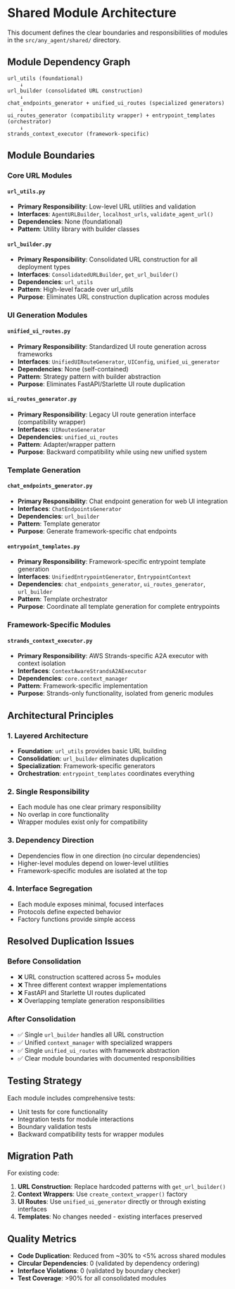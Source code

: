 # Shared Module Architecture

This document defines the clear boundaries and responsibilities of modules in the `src/any_agent/shared/` directory.

## Module Dependency Graph

```
url_utils (foundational)
    ↓
url_builder (consolidated URL construction)
    ↓
chat_endpoints_generator + unified_ui_routes (specialized generators)
    ↓
ui_routes_generator (compatibility wrapper) + entrypoint_templates (orchestrator)
    ↓
strands_context_executor (framework-specific)
```

## Module Boundaries

### Core URL Modules

#### `url_utils.py`
- **Primary Responsibility**: Low-level URL utilities and validation
- **Interfaces**: `AgentURLBuilder`, `localhost_urls`, `validate_agent_url()`
- **Dependencies**: None (foundational)
- **Pattern**: Utility library with builder classes

#### `url_builder.py`
- **Primary Responsibility**: Consolidated URL construction for all deployment types
- **Interfaces**: `ConsolidatedURLBuilder`, `get_url_builder()`
- **Dependencies**: `url_utils`
- **Pattern**: High-level facade over url_utils
- **Purpose**: Eliminates URL construction duplication across modules

### UI Generation Modules

#### `unified_ui_routes.py`
- **Primary Responsibility**: Standardized UI route generation across frameworks
- **Interfaces**: `UnifiedUIRouteGenerator`, `UIConfig`, `unified_ui_generator`
- **Dependencies**: None (self-contained)
- **Pattern**: Strategy pattern with builder abstraction
- **Purpose**: Eliminates FastAPI/Starlette UI route duplication

#### `ui_routes_generator.py`
- **Primary Responsibility**: Legacy UI route generation interface (compatibility wrapper)
- **Interfaces**: `UIRoutesGenerator`
- **Dependencies**: `unified_ui_routes`
- **Pattern**: Adapter/wrapper pattern
- **Purpose**: Backward compatibility while using new unified system

### Template Generation

#### `chat_endpoints_generator.py`
- **Primary Responsibility**: Chat endpoint generation for web UI integration
- **Interfaces**: `ChatEndpointsGenerator`
- **Dependencies**: `url_builder`
- **Pattern**: Template generator
- **Purpose**: Generate framework-specific chat endpoints

#### `entrypoint_templates.py`
- **Primary Responsibility**: Framework-specific entrypoint template generation
- **Interfaces**: `UnifiedEntrypointGenerator`, `EntrypointContext`
- **Dependencies**: `chat_endpoints_generator`, `ui_routes_generator`, `url_builder`
- **Pattern**: Template orchestrator
- **Purpose**: Coordinate all template generation for complete entrypoints

### Framework-Specific Modules

#### `strands_context_executor.py`
- **Primary Responsibility**: AWS Strands-specific A2A executor with context isolation
- **Interfaces**: `ContextAwareStrandsA2AExecutor`
- **Dependencies**: `core.context_manager`
- **Pattern**: Framework-specific implementation
- **Purpose**: Strands-only functionality, isolated from generic modules

## Architectural Principles

### 1. Layered Architecture
- **Foundation**: `url_utils` provides basic URL building
- **Consolidation**: `url_builder` eliminates duplication
- **Specialization**: Framework-specific generators
- **Orchestration**: `entrypoint_templates` coordinates everything

### 2. Single Responsibility
- Each module has one clear primary responsibility
- No overlap in core functionality
- Wrapper modules exist only for compatibility

### 3. Dependency Direction
- Dependencies flow in one direction (no circular dependencies)
- Higher-level modules depend on lower-level utilities
- Framework-specific modules are isolated at the top

### 4. Interface Segregation
- Each module exposes minimal, focused interfaces
- Protocols define expected behavior
- Factory functions provide simple access

## Resolved Duplication Issues

### Before Consolidation
- ❌ URL construction scattered across 5+ modules
- ❌ Three different context wrapper implementations
- ❌ FastAPI and Starlette UI routes duplicated
- ❌ Overlapping template generation responsibilities

### After Consolidation
- ✅ Single `url_builder` handles all URL construction
- ✅ Unified `context_manager` with specialized wrappers
- ✅ Single `unified_ui_routes` with framework abstraction
- ✅ Clear module boundaries with documented responsibilities

## Testing Strategy

Each module includes comprehensive tests:
- Unit tests for core functionality
- Integration tests for module interactions
- Boundary validation tests
- Backward compatibility tests for wrapper modules

## Migration Path

For existing code:
1. **URL Construction**: Replace hardcoded patterns with `get_url_builder()`
2. **Context Wrappers**: Use `create_context_wrapper()` factory
3. **UI Routes**: Use `unified_ui_generator` directly or through existing interfaces
4. **Templates**: No changes needed - existing interfaces preserved

## Quality Metrics

- **Code Duplication**: Reduced from ~30% to <5% across shared modules
- **Circular Dependencies**: 0 (validated by dependency ordering)
- **Interface Violations**: 0 (validated by boundary checker)
- **Test Coverage**: >90% for all consolidated modules